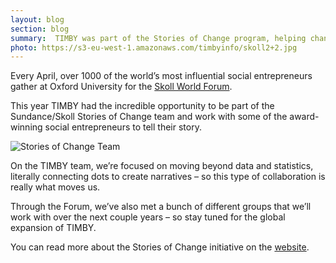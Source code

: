 ```yaml
---
layout: blog
section: blog
summary:  TIMBY was part of the Stories of Change program, helping change data into stories at the Skoll World Forum.
photo: https://s3-eu-west-1.amazonaws.com/timbyinfo/skoll2+2.jpg
---
```


Every April, over 1000 of the world’s most influential social entrepreneurs gather at Oxford University for the [Skoll World Forum](https://skollworldforum.org/).

This year TIMBY had the incredible opportunity to be part of the Sundance/Skoll Stories of Change team and work with some of the award-winning social entrepreneurs to tell their story. 

![Stories of Change Team](https://s3-eu-west-1.amazonaws.com/timbyinfo/16981812489_2b1bd8173f_o+(1).jpg)


On the TIMBY team, we’re focused on moving beyond data and statistics, literally connecting dots to create narratives – so this type of collaboration is really what moves us.  

Through the Forum, we’ve also met a bunch of different groups that we’ll work with over the next couple years – so stay tuned for the global expansion of TIMBY.

You can read more about the Stories of Change initiative on the [website](http://www.sundance.org/support/storiesofchange).

